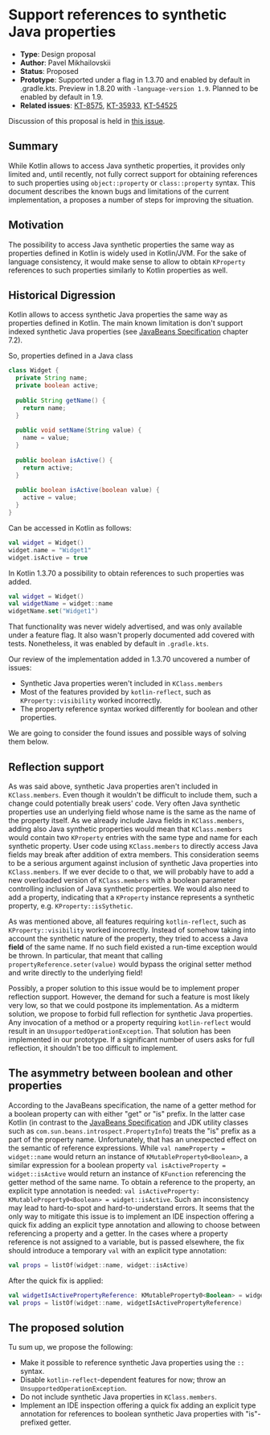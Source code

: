 # Support references to synthetic Java properties

* **Type**: Design proposal
* **Author**: Pavel Mikhailovskii
* **Status**: Proposed
* **Prototype**: Supported under a flag in 1.3.70 and enabled by default in .gradle.kts. Preview in 1.8.20 with `-language-version 1.9`. Planned to be enabled by default in 1.9.
* **Related issues**: [KT-8575](https://youtrack.jetbrains.com/issue/KT-8575), [KT-35933](https://youtrack.jetbrains.com/issue/KT-35933), [KT-54525](https://youtrack.jetbrains.com/issue/KT-54525)

Discussion of this proposal is held in [this issue](https://github.com/Kotlin/KEEP/issues/328).

## Summary

While Kotlin allows to access Java synthetic properties, it provides only limited and, until recently, 
not fully correct support for obtaining references to such properties using `object::property` or `class::property` syntax. 
This document describes the known bugs and limitations of the current implementation, a proposes a number of steps for improving the situation. 

## Motivation

The possibility to access Java synthetic properties the same way as properties defined in Kotlin is widely used in Kotlin/JVM.
For the sake of language consistency, it would make sense to allow to obtain `KProperty` references to such properties
similarly to Kotlin properties as well.

## Historical Digression

Kotlin allows to access synthetic Java properties the same way as properties defined in Kotlin.
The main known limitation is don't support indexed synthetic Java properties
(see [JavaBeans Specification](https://download.oracle.com/otndocs/jcp/7224-javabeans-1.01-fr-spec-oth-JSpec/) chapter 7.2).  

So, properties defined in a Java class
```java
class Widget {
  private String name;
  private boolean active;
  
  public String getName() {
    return name;
  }
  
  public void setName(String value) {
    name = value;
  }
  
  public boolean isActive() {
    return active;
  }
  
  public boolean isActive(boolean value) {
    active = value;
  }
}
```
Can be accessed in Kotlin as follows:
```kotlin
val widget = Widget()
widget.name = "Widget1"
widget.isActive = true
```

In Kotlin 1.3.70 a possibility to obtain references to such properties was added.
```kotlin
val widget = Widget()
val widgetName = widget::name
widgetName.set("Widget1")
```
That functionality was never widely advertised, and was only available under a feature flag.
It also wasn't properly documented add covered with tests.
Nonetheless, it was enabled by default in `.gradle.kts`.

Our review of the implementation added in 1.3.70 uncovered a number of issues:
- Synthetic Java properties weren't included in `KClass.members`
- Most of the features provided by `kotlin-reflect`, such as `KProperty::visibility` worked incorrectly.
- The property reference syntax worked differently for boolean and other properties.

We are going to consider the found issues and possible ways of solving them below.

## Reflection support

As was said above, synthetic Java properties aren't included in `KClass.members`.
Even though it wouldn't be difficult to include them, such a change could potentially break users' code.
Very often Java synthetic properties use an underlying field whose name is the same as the name of the property itself.
As we already include Java fields in `KClass.members`, adding also Java synthetic properties would mean that `KClass.members` would
contain two `KProperty` entries with the same type and name for each synthetic property. 
User code using `KClass.members` to directly access Java fields may break after addition of extra members.
This consideration seems to be a serious argument against inclusion of synthetic Java properties into `KClass.members`.
If we ever decide to o that, we will probably have to add a new overloaded version of `KClass.members`
with a boolean parameter controlling inclusion of Java synthetic properties.
We would also need to add a property, indicating that a `KProperty` instance represents a synthetic property,
e.g. `KProperty::isSythetic`.

As was mentioned above, all features requiring `kotlin-reflect`, such as `KProperty::visibility` worked incorrectly. 
Instead of somehow taking into account the synthetic nature of the property, they tried to access a Java **field** of the same name. 
If no such field existed a run-time exception would be thrown.
In particular, that meant that calling `propertyReference.seter(value)` would bypass the original setter method and write
directly to the underlying field!

Possibly, a proper solution to this issue would be to implement proper reflection support.
However, the demand for such a feature is most likely very low, so that we could postpone its implementation.
As a midterm solution, we propose to forbid full reflection for synthetic Java properties.
Any invocation of a method or a property requiring `kotlin-reflect` would result in an `UnsupportedOperationException`.
That solution has been implemented in our prototype.
If a significant number of users asks for full reflection, it shouldn't be too difficult to implement.

## The asymmetry between boolean and other properties

According to the JavaBeans specification, the name of a getter method for a boolean property can with either "get" or "is" prefix.
In the latter case Kotlin
(in contrast to the [JavaBeans Specification](https://download.oracle.com/otndocs/jcp/7224-javabeans-1.01-fr-spec-oth-JSpec/)
and JDK utility classes such as `com.sun.beans.introspect.PropertyInfo`) treats the "is" prefix as a part of the property name.
Unfortunately, that has an unexpected effect on the semantic of reference expressions.
While `val nameProperty = widget::name` would return an instance of `KMutableProperty0<Boolean>`, a similar expression for a boolean property
`val isActiveProperty = widget::isActive` would return an instance of `KFunction` referencing the getter method of the same name.
To obtain a reference to the property, an explicit type annotation is needed:
`val isActiveProperty: KMutableProperty0<Boolean> = widget::isActive`.
Such an inconsistency may lead to hard-to-spot and hard-to-understand errors. 
It seems that the only way to mitigate this issue is to implement an IDE inspection offering a quick fix adding an
explicit type annotation and allowing to choose between referencing a property and a getter.
In the cases where a property reference is not assigned to a variable, but is passed elsewhere,
the fix should introduce a temporary `val` with an explicit type annotation:
```kotlin
val props = listOf(widget::name, widget::isActive)
```
After the quick fix is applied:
```kotlin
val widgetIsActivePropertyReference: KMutableProperty0<Boolean> = widget::isActive
val props = listOf(widget::name, widgetIsActivePropertyReference)
```

## The proposed solution

Tu sum up, we propose the following:
- Make it possible to reference synthetic Java properties using the `::` syntax.
- Disable `kotlin-reflect`-dependent features for now; throw an `UnsupportedOperationException`.
- Do not include synthetic Java properties in `KClass.members`.
- Implement an IDE inspection  offering a quick fix adding an explicit type annotation for references to boolean 
synthetic Java properties with "is"-prefixed getter.